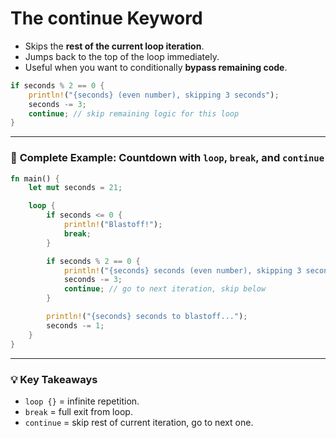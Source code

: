 # The continue Keyword

- Skips the **rest of the current loop iteration**.
- Jumps back to the top of the loop immediately.
- Useful when you want to conditionally **bypass remaining code**.

```rust
if seconds % 2 == 0 {
    println!("{seconds} (even number), skipping 3 seconds");
    seconds -= 3;
    continue; // skip remaining logic for this loop
}
```

---

### 🧨 **Complete Example: Countdown with `loop`, `break`, and `continue`**

```rust
fn main() {
    let mut seconds = 21;

    loop {
        if seconds <= 0 {
            println!("Blastoff!");
            break;
        }

        if seconds % 2 == 0 {
            println!("{seconds} seconds (even number), skipping 3 seconds");
            seconds -= 3;
            continue; // go to next iteration, skip below
        }

        println!("{seconds} seconds to blastoff...");
        seconds -= 1;
    }
}
```

---

### 💡 Key Takeaways
- `loop {}` = infinite repetition.
- `break` = full exit from loop.
- `continue` = skip rest of current iteration, go to next one.
